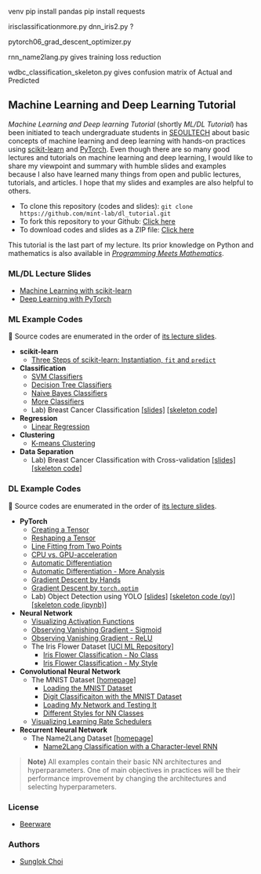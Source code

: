 venv
pip install pandas
pip install requests



irisclassificationmore.py
dnn_iris2.py ?

pytorch06_grad_descent_optimizer.py

rnn_name2lang.py gives training loss reduction

wdbc_classification_skeleton.py gives confusion matrix of Actual and Predicted

## Machine Learning and Deep Learning Tutorial
_Machine Learning and Deep learning Tutorial_ (shortly _ML/DL Tutorial_) has been initiated to teach undergraduate students in [SEOULTECH](https://en.seoultech.ac.kr/) about basic concepts of machine learning and deep learning with hands-on practices using [scikit-learn](https://scikit-learn.org/) and  [PyTorch](https://pytorch.org/). Even though there are so many good lectures and tutorials on machine learning and deep learning, I would like to share my viewpoint and summary with humble slides and examples because I also have learned many things from open and public lectures, tutorials, and articles. I hope that my slides and examples are also helpful to others.

* To clone this repository (codes and slides): `git clone https://github.com/mint-lab/dl_tutorial.git`
* To fork this repository to your Github: [Click here](https://github.com/mint-lab/dl_tutorial/fork)
* To download codes and slides as a ZIP file: [Click here](https://github.com/mint-lab/dl_tutorial/archive/master.zip)

This tutorial is the last part of my lecture. Its prior knowledge on Python and mathematics is also available in _[Programming Meets Mathematics](https://github.com/mint-lab/prog_meets_math)_.



### ML/DL Lecture Slides
* [Machine Learning with scikit-learn](https://github.com/mint-lab/dl_tutorial/blob/master/slides/ml_tutorial.pdf)
* [Deep Learning with PyTorch](https://github.com/mint-lab/dl_tutorial/blob/master/slides/dl_tutorial.pdf)



### ML Example Codes
:memo: Source codes are enumerated in the order of [its lecture slides](https://github.com/mint-lab/dl_tutorial/blob/master/slides/ml_tutorial.pdf).
* **scikit-learn**
  * [Three Steps of scikit-learn: Instantiation, `fit` and `predict`](https://github.com/mint-lab/dl_tutorial/blob/master/examples/iris_classification.py)
* **Classification**
  * [SVM Classifiers](https://github.com/mint-lab/dl_tutorial/blob/master/examples/iris_classification_svm.py)
  * [Decision Tree Classifiers](https://github.com/mint-lab/dl_tutorial/blob/master/examples/iris_classification_tree.py)
  * [Naive Bayes Classifiers](https://github.com/mint-lab/dl_tutorial/blob/master/examples/iris_classification_bayes.py)
  * [More Classifiers](https://github.com/mint-lab/dl_tutorial/blob/master/examples/iris_classification_more.py)
  * Lab) Breast Cancer Classification [[slides]](https://github.com/mint-lab/dl_tutorial/blob/master/slides/ml01_lab.pdf) [[skeleton code]](https://github.com/mint-lab/dl_tutorial/blob/master/examples/wdbc_classification_skeleton.py)
* **Regression**
  * [Linear Regression](https://github.com/mint-lab/dl_tutorial/blob/master/examples/line_fitting_sklearn.py)
* **Clustering**
  * [K-means Clustering](https://github.com/mint-lab/dl_tutorial/blob/master/examples/iris_clustering_kmeans.py)
* **Data Separation**
  * Lab) Breast Cancer Classification with Cross-validation [[slides]](https://github.com/mint-lab/dl_tutorial/blob/master/slides/ml02_lab.pdf) [[skeleton code]](https://github.com/mint-lab/dl_tutorial/blob/master/examples/wdbc_classification_cv.py)




### DL Example Codes
:memo: Source codes are enumerated in the order of [its lecture slides](https://github.com/mint-lab/dl_tutorial/blob/master/slides/dl_tutorial.pdf).

* **PyTorch**
  * [Creating a Tensor](https://github.com/mint-lab/dl_tutorial/blob/master/examples/pytorch01_create_tensor.py)
  * [Reshaping a Tensor](https://github.com/mint-lab/dl_tutorial/blob/master/examples/pytorch02_reshape_tensor.py)
  * [Line Fitting from Two Points](https://github.com/mint-lab/dl_tutorial/blob/master/examples/pytorch03_line_fitting.py)
  * [CPU vs. GPU-acceleration](https://github.com/mint-lab/dl_tutorial/blob/master/examples/pytorch04_cpu_vs_gpu.py)
  * [Automatic Differentiation](https://github.com/mint-lab/dl_tutorial/blob/master/examples/pytorch05_autograd.py)
  * [Automatic Differentiation - More Analysis](https://github.com/mint-lab/dl_tutorial/blob/master/examples/pytorch05_autograd_analysis.py)
  * [Gradient Descent by Hands](https://github.com/mint-lab/dl_tutorial/blob/master/examples/pytorch06_grad_descent.py)
  * [Gradient Descent by `torch.optim`](https://github.com/mint-lab/dl_tutorial/blob/master/examples/pytorch06_grad_descent_optimizer.py)
  * Lab) Object Detection using YOLO [[slides]](https://github.com/mint-lab/dl_tutorial/blob/master/slides/dl01_lab.pdf) [[skeleton code (py)]](https://github.com/mint-lab/dl_tutorial/blob/master/examples/pytorch_yolo.py) [[skeleton code (ipynb)]](https://github.com/mint-lab/dl_tutorial/blob/master/examples/pytorch_yolo.ipynb)
* **Neural Network**
  * [Visualizing Activation Functions](https://github.com/mint-lab/dl_tutorial/blob/master/examples/dnn_basic_activation_func.py)
  * [Observing Vanishing Gradient - Sigmoid](https://github.com/mint-lab/dl_tutorial/blob/master/examples/dnn_basic_vanishing_grad.py)
  * [Observing Vanishing Gradient - ReLU](https://github.com/mint-lab/dl_tutorial/blob/master/examples/dnn_basic_vanishing_grad_relu.py)
  * The Iris Flower Dataset [[UCI ML Repository]](https://archive.ics.uci.edu/ml/datasets/iris)
    * [Iris Flower Classification - No Class](https://github.com/mint-lab/dl_tutorial/blob/master/examples/dnn_iris2_no_class.py)
    * [Iris Flower Classification - My Style](https://github.com/mint-lab/dl_tutorial/blob/master/examples/dnn_iris2.py)
* **Convolutional Neural Network**
  * The MNIST Dataset [[homepage]](http://yann.lecun.com/exdb/mnist/)
    * [Loading the MNIST Dataset](https://github.com/mint-lab/dl_tutorial/blob/master/examples/cnn_mnist_dataset.py)
    * [Digit Classificaiton with the MNIST Dataset](https://github.com/mint-lab/dl_tutorial/blob/master/examples/cnn_mnist.py)
    * [Loading My Network and Testing It](https://github.com/mint-lab/dl_tutorial/blob/master/examples/cnn_mnist_load.py)
    * [Different Styles for NN Classes](https://github.com/mint-lab/dl_tutorial/blob/master/examples/cnn_mnist_class_style.py)
  * [Visualizing Learning Rate Schedulers](https://github.com/mint-lab/dl_tutorial/blob/master/examples/cnn_basic_lr_scheduler.py)
* **Recurrent Neural Network**
  * The Name2Lang Dataset [[homepage]](https://pytorch.org/tutorials/intermediate/char_rnn_classification_tutorial)
    * [Name2Lang Classification with a Character-level RNN](https://github.com/mint-lab/dl_tutorial/blob/master/examples/rnn_name2lang.py)

> **Note)** All examples contain their basic NN architectures and hyperparameters. One of main objectives in practices will be their performance improvement by changing the architectures and selecting hyperparameters.



### License
* [Beerware](http://en.wikipedia.org/wiki/Beerware)



### Authors
* [Sunglok Choi](http://mint-lab.github.io/sunglok)
